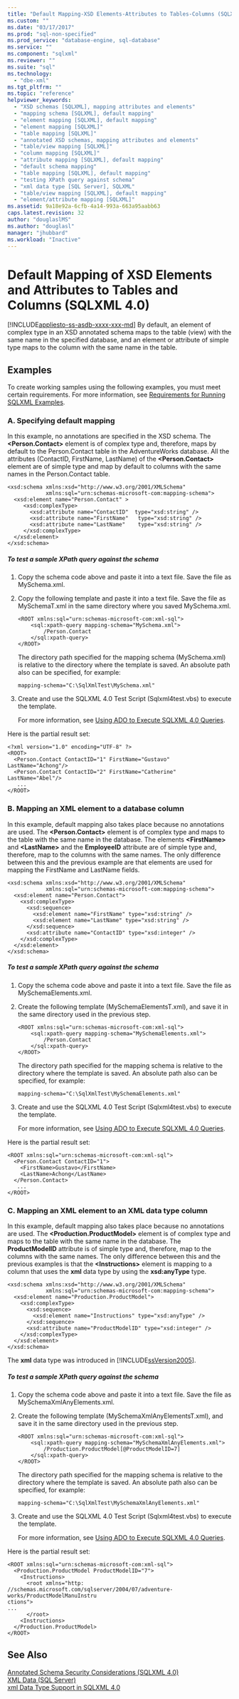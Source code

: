 ```yaml
---
title: "Default Mapping-XSD Elements-Attributes to Tables-Columns (SQLXML 4.0) | Microsoft Docs"
ms.custom: ""
ms.date: "03/17/2017"
ms.prod: "sql-non-specified"
ms.prod_service: "database-engine, sql-database"
ms.service: ""
ms.component: "sqlxml"
ms.reviewer: ""
ms.suite: "sql"
ms.technology: 
  - "dbe-xml"
ms.tgt_pltfrm: ""
ms.topic: "reference"
helpviewer_keywords: 
  - "XSD schemas [SQLXML], mapping attributes and elements"
  - "mapping schema [SQLXML], default mapping"
  - "element mapping [SQLXML], default mapping"
  - "element mapping [SQLXML]"
  - "table mapping [SQLXML]"
  - "annotated XSD schemas, mapping attributes and elements"
  - "table/view mapping [SQLXML]"
  - "column mapping [SQLXML]"
  - "attribute mapping [SQLXML], default mapping"
  - "default schema mapping"
  - "table mapping [SQLXML], default mapping"
  - "testing XPath query against schema"
  - "xml data type [SQL Server], SQLXML"
  - "table/view mapping [SQLXML], default mapping"
  - "element/attribute mapping [SQLXML]"
ms.assetid: 9a18e92a-6cfb-4a14-993a-663a95aabb63
caps.latest.revision: 32
author: "douglaslMS"
ms.author: "douglasl"
manager: "jhubbard"
ms.workload: "Inactive"
---
```

# Default Mapping of XSD Elements and Attributes to Tables and Columns (SQLXML 4.0)
[!INCLUDE[appliesto-ss-asdb-xxxx-xxx-md](../../includes/appliesto-ss-asdb-xxxx-xxx-md.md)]
  By default, an element of complex type in an XSD annotated schema maps to the table (view) with the same name in the specified database, and an element or attribute of simple type maps to the column with the same name in the table.  
  
## Examples  
 To create working samples using the following examples, you must meet certain requirements. For more information, see [Requirements for Running SQLXML Examples](../../relational-databases/sqlxml/requirements-for-running-sqlxml-examples.md).  
  
### A. Specifying default mapping  
 In this example, no annotations are specified in the XSD schema. The **\<Person.Contact>** element is of complex type and, therefore, maps by default to the Person.Contact table in the AdventureWorks database. All the attributes (ContactID, FirstName, LastName) of the **\<Person.Contact>** element are of simple type and map by default to columns with the same names in the Person.Contact table.  
  
```  
<xsd:schema xmlns:xsd="http://www.w3.org/2001/XMLSchema"   
            xmlns:sql="urn:schemas-microsoft-com:mapping-schema">  
  <xsd:element name="Person.Contact" >  
     <xsd:complexType>  
       <xsd:attribute name="ContactID"  type="xsd:string" />   
       <xsd:attribute name="FirstName"   type="xsd:string" />   
       <xsd:attribute name="LastName"    type="xsd:string" />   
     </xsd:complexType>  
  </xsd:element>  
</xsd:schema>  
```  
  
##### To test a sample XPath query against the schema  
  
1.  Copy the schema code above and paste it into a text file. Save the file as MySchema.xml.  
  
2.  Copy the following template and paste it into a text file. Save the file as MySchemaT.xml in the same directory where you saved MySchema.xml.  
  
    ```  
    <ROOT xmlns:sql="urn:schemas-microsoft-com:xml-sql">  
        <sql:xpath-query mapping-schema="MySchema.xml">  
            /Person.Contact  
        </sql:xpath-query>  
    </ROOT>  
    ```  
  
     The directory path specified for the mapping schema (MySchema.xml) is relative to the directory where the template is saved. An absolute path also can be specified, for example:  
  
    ```  
    mapping-schema="C:\SqlXmlTest\MySchema.xml"  
    ```  
  
3.  Create and use the SQLXML 4.0 Test Script (Sqlxml4test.vbs) to execute the template.  
  
     For more information, see [Using ADO to Execute SQLXML 4.0 Queries](../../relational-databases/sqlxml/using-ado-to-execute-sqlxml-4-0-queries.md).  
  
 Here is the partial result set:  
  
```  
<?xml version="1.0" encoding="UTF-8" ?>  
<ROOT>  
  <Person.Contact ContactID="1" FirstName="Gustavo" LastName="Achong"/>  
  <Person.Contact ContactID="2" FirstName="Catherine" LastName="Abel"/>  
   ...  
</ROOT>  
```  
  
### B. Mapping an XML element to a database column  
 In this example, default mapping also takes place because no annotations are used. The **\<Person.Contact>** element is of complex type and maps to the table with the same name in the database. The elements **\<FirstName>** and **\<LastName>** and the **EmployeeID** attribute are of simple type and, therefore, map to the columns with the same names. The only difference between this and the previous example are that elements are used for mapping the FirstName and LastName fields.  
  
```  
<xsd:schema xmlns:xsd="http://www.w3.org/2001/XMLSchema"   
            xmlns:sql="urn:schemas-microsoft-com:mapping-schema">  
  <xsd:element name="Person.Contact">  
    <xsd:complexType>  
      <xsd:sequence>  
        <xsd:element name="FirstName" type="xsd:string" />   
        <xsd:element name="LastName" type="xsd:string" />   
      </xsd:sequence>  
      <xsd:attribute name="ContactID" type="xsd:integer" />   
    </xsd:complexType>  
  </xsd:element>  
</xsd:schema>  
```  
  
##### To test a sample XPath query against the schema  
  
1.  Copy the schema code above and paste it into a text file. Save the file as MySchemaElements.xml.  
  
2.  Create the following template (MySchemaElementsT.xml), and save it in the same directory used in the previous step.  
  
    ```  
    <ROOT xmlns:sql="urn:schemas-microsoft-com:xml-sql">  
        <sql:xpath-query mapping-schema="MySchemaElements.xml">  
            /Person.Contact  
        </sql:xpath-query>  
    </ROOT>  
    ```  
  
     The directory path specified for the mapping schema is relative to the directory where the template is saved. An absolute path also can be specified, for example:  
  
    ```  
    mapping-schema="C:\SqlXmlTest\MySchemaElements.xml"  
    ```  
  
3.  Create and use the SQLXML 4.0 Test Script (Sqlxml4test.vbs) to execute the template.  
  
     For more information, see [Using ADO to Execute SQLXML 4.0 Queries](../../relational-databases/sqlxml/using-ado-to-execute-sqlxml-4-0-queries.md).  
  
 Here is the partial result set:  
  
```  
<ROOT xmlns:sql="urn:schemas-microsoft-com:xml-sql">  
  <Person.Contact ContactID="1">  
    <FirstName>Gustavo</FirstName>  
    <LastName>Achong</LastName>  
  </Person.Contact>  
   ...  
</ROOT>  
```  
  
### C. Mapping an XML element to an XML data type column  
 In this example, default mapping also takes place because no annotations are used. The **\<Production.ProductModel>** element is of complex type and maps to the table with the same name in the database. The **ProductModelID** attribute is of simple type and, therefore, map to the columns with the same names. The only difference between this and the previous examples is that the **\<Instructions>** element is mapping to a column that uses the **xml** data type by using the **xsd:anyType** type.  
  
```  
<xsd:schema xmlns:xsd="http://www.w3.org/2001/XMLSchema"   
            xmlns:sql="urn:schemas-microsoft-com:mapping-schema">  
  <xsd:element name="Production.ProductModel">  
    <xsd:complexType>  
      <xsd:sequence>  
        <xsd:element name="Instructions" type="xsd:anyType" />   
      </xsd:sequence>  
      <xsd:attribute name="ProductModelID" type="xsd:integer" />   
    </xsd:complexType>  
  </xsd:element>  
</xsd:schema>  
```  
  
 The **xml** data type was introduced in [!INCLUDE[ssVersion2005](../../includes/ssversion2005-md.md)].  
  
##### To test a sample XPath query against the schema  
  
1.  Copy the schema code above and paste it into a text file. Save the file as MySchemaXmlAnyElements.xml.  
  
2.  Create the following template (MySchemaXmlAnyElementsT.xml), and save it in the same directory used in the previous step.  
  
    ```  
    <ROOT xmlns:sql="urn:schemas-microsoft-com:xml-sql">  
        <sql:xpath-query mapping-schema="MySchemaXmlAnyElements.xml">  
            /Production.ProductModel[@ProductModelID=7]  
        </sql:xpath-query>  
    </ROOT>  
    ```  
  
     The directory path specified for the mapping schema is relative to the directory where the template is saved. An absolute path also can be specified, for example:  
  
    ```  
    mapping-schema="C:\SqlXmlTest\MySchemaXmlAnyElements.xml"  
    ```  
  
3.  Create and use the SQLXML 4.0 Test Script (Sqlxml4test.vbs) to execute the template.  
  
     For more information, see [Using ADO to Execute SQLXML 4.0 Queries](../../relational-databases/sqlxml/using-ado-to-execute-sqlxml-4-0-queries.md).  
  
 Here is the partial result set:  
  
```  
<ROOT xmlns:sql="urn:schemas-microsoft-com:xml-sql">  
  <Production.ProductModel ProductModelID="7">  
    <Instructions>  
      <root xmlns="http:  
//schemas.microsoft.com/sqlserver/2004/07/adventure-works/ProductModelManuInstru  
ctions">  
...  
      </root>  
    <Instructions>  
  </Production.ProductModel>  
</ROOT>  
```  
  
## See Also  
 [Annotated Schema Security Considerations &#40;SQLXML 4.0&#41;](../../relational-databases/sqlxml-annotated-xsd-schemas-xpath-queries/security/annotated-schema-security-considerations-sqlxml-4-0.md)   
 [XML Data &#40;SQL Server&#41;](../../relational-databases/xml/xml-data-sql-server.md)   
 [xml Data Type Support in SQLXML 4.0](../../relational-databases/sqlxml/xml-data-type-support-in-sqlxml-4-0.md)  
  
  
